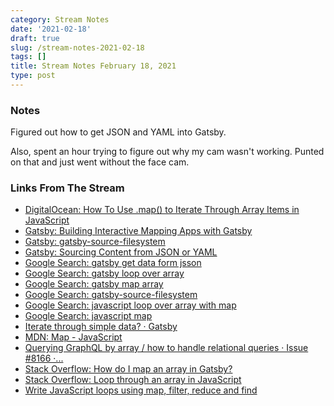 ```yaml
---
category: Stream Notes
date: '2021-02-18'
draft: true
slug: /stream-notes-2021-02-18
tags: []
title: Stream Notes February 18, 2021
type: post
---
```



### Notes

Figured out how to get JSON and YAML into Gatsby. 

Also, spent an hour trying to figure out why my cam wasn't working. Punted on that and just went without the face cam.

### Links From The Stream


- [DigitalOcean: How To Use .map() to Iterate Through Array Items in JavaScript](https://www.digitalocean.com/community/tutorials/4-uses-of-javascripts-arraymap-you-should-know)
- [Gatsby: Building Interactive Mapping Apps with Gatsby](https://www.gatsbyjs.com/blog/interactive-mapping-apps/)
- [Gatsby: gatsby-source-filesystem](https://www.gatsbyjs.com/plugins/gatsby-source-filesystem/)
- [Gatsby: Sourcing Content from JSON or YAML](https://www.gatsbyjs.com/docs/how-to/sourcing-data/sourcing-from-json-or-yaml/)
- [Google Search: gatsby get data form jsson](https://www.google.com/search?client=safari&rls=en&q=gatsby+get+data+form+jsson&ie=UTF-8&oe=UTF-8)
- [Google Search: gatsby loop over array](https://www.google.com/search?client=safari&rls=en&q=gatsby+loop+over+array&ie=UTF-8&oe=UTF-8)
- [Google Search: gatsby map array](https://www.google.com/search?newwindow=1&client=safari&rls=en&ei=wSgvYJpEgeXmAoSztJgJ&q=gatsby+map+array&oq=gatsby+map+array&gs_lcp=Cgdnd3Mtd2l6EAMyAggAOgcIABBHELADOgYIABAWEB46AggmUJZNWMxSYKpWaAFwAngAgAGZAYgB_wSSAQM1LjKYAQCgAQGqAQdnd3Mtd2l6yAEIwAEB&sclient=gws-wiz&ved=0ahUKEwjaqOy8-fTuAhWBslkKHYQZDZMQ4dUDCAw&uact=5)
- [Google Search: gatsby-source-filesystem](https://www.google.com/search?client=safari&rls=en&q=gatsby-source-filesystem&ie=UTF-8&oe=UTF-8)
- [Google Search: javascript loop over array with map](https://www.google.com/search?client=safari&rls=en&q=javascript+loop+over+array+with+map&ie=UTF-8&oe=UTF-8)
- [Google Search: javascript map](https://www.google.com/search?client=safari&rls=en&q=javascript+map&ie=UTF-8&oe=UTF-8)
- [Iterate through simple data? · Gatsby](https://spectrum.chat/gatsby-js/general/iterate-through-simple-data~853c5374-0102-45cf-93cd-5771de6db5cb)
- [MDN: Map - JavaScript](https://developer.mozilla.org/en-US/docs/Web/JavaScript/Reference/Global_Objects/Map)
- [Querying GraphQL by array / how to handle relational queries · Issue #8166 ·...](https://github.com/gatsbyjs/gatsby/issues/8166)
- [Stack Overflow: How do I map an array in Gatsby?](https://stackoverflow.com/questions/57964639/how-do-i-map-an-array-in-gatsby)
- [Stack Overflow: Loop through an array in JavaScript](https://stackoverflow.com/questions/3010840/loop-through-an-array-in-javascript)
- [Write JavaScript loops using map, filter, reduce and find](https://flaviocopes.com/javascript-loops-map-filter-reduce-find/)